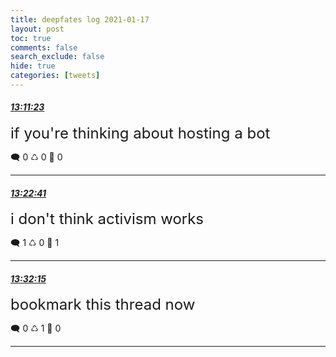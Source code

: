 ```yaml
---
title: deepfates log 2021-01-17
layout: post
toc: true
comments: false
search_exclude: false
hide: true
categories: [tweets]
---
```



#### <a href = "https://twitter.com/deepfates/status/1350898534468337664">*13:11:23*</a>

<font size="5">if you're thinking about hosting a bot</font>



🗨️ 0 ♺ 0 🤍  0   

---
    
#### <a href = "https://twitter.com/deepfates/status/1350901375413018624">*13:22:41*</a>

<font size="5">i don't think activism works</font>



🗨️ 1 ♺ 0 🤍  1   

---
    
#### <a href = "https://twitter.com/deepfates/status/1350903785577594881">*13:32:15*</a>

<font size="5">bookmark this thread now</font>



🗨️ 0 ♺ 1 🤍  0   

---
    
            


